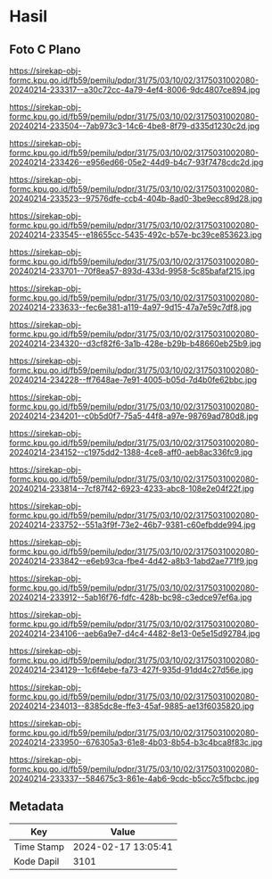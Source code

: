 # Hasil

## Foto C Plano

https://sirekap-obj-formc.kpu.go.id/fb59/pemilu/pdpr/31/75/03/10/02/3175031002080-20240214-233317--a30c72cc-4a79-4ef4-8006-9dc4807ce894.jpg

https://sirekap-obj-formc.kpu.go.id/fb59/pemilu/pdpr/31/75/03/10/02/3175031002080-20240214-233504--7ab973c3-14c6-4be8-8f79-d335d1230c2d.jpg

https://sirekap-obj-formc.kpu.go.id/fb59/pemilu/pdpr/31/75/03/10/02/3175031002080-20240214-233426--e956ed66-05e2-44d9-b4c7-93f7478cdc2d.jpg

https://sirekap-obj-formc.kpu.go.id/fb59/pemilu/pdpr/31/75/03/10/02/3175031002080-20240214-233523--97576dfe-ccb4-404b-8ad0-3be9ecc89d28.jpg

https://sirekap-obj-formc.kpu.go.id/fb59/pemilu/pdpr/31/75/03/10/02/3175031002080-20240214-233545--e18655cc-5435-492c-b57e-bc39ce853623.jpg

https://sirekap-obj-formc.kpu.go.id/fb59/pemilu/pdpr/31/75/03/10/02/3175031002080-20240214-233701--70f8ea57-893d-433d-9958-5c85bafaf215.jpg

https://sirekap-obj-formc.kpu.go.id/fb59/pemilu/pdpr/31/75/03/10/02/3175031002080-20240214-233633--fec6e381-a119-4a97-9d15-47a7e59c7df8.jpg

https://sirekap-obj-formc.kpu.go.id/fb59/pemilu/pdpr/31/75/03/10/02/3175031002080-20240214-234320--d3cf82f6-3a1b-428e-b29b-b48660eb25b9.jpg

https://sirekap-obj-formc.kpu.go.id/fb59/pemilu/pdpr/31/75/03/10/02/3175031002080-20240214-234228--ff7648ae-7e91-4005-b05d-7d4b0fe62bbc.jpg

https://sirekap-obj-formc.kpu.go.id/fb59/pemilu/pdpr/31/75/03/10/02/3175031002080-20240214-234201--c0b5d0f7-75a5-44f8-a97e-98769ad780d8.jpg

https://sirekap-obj-formc.kpu.go.id/fb59/pemilu/pdpr/31/75/03/10/02/3175031002080-20240214-234152--c1975dd2-1388-4ce8-aff0-aeb8ac336fc9.jpg

https://sirekap-obj-formc.kpu.go.id/fb59/pemilu/pdpr/31/75/03/10/02/3175031002080-20240214-233814--7cf87f42-6923-4233-abc8-108e2e04f22f.jpg

https://sirekap-obj-formc.kpu.go.id/fb59/pemilu/pdpr/31/75/03/10/02/3175031002080-20240214-233752--551a3f9f-73e2-46b7-9381-c60efbdde994.jpg

https://sirekap-obj-formc.kpu.go.id/fb59/pemilu/pdpr/31/75/03/10/02/3175031002080-20240214-233842--e6eb93ca-fbe4-4d42-a8b3-1abd2ae771f9.jpg

https://sirekap-obj-formc.kpu.go.id/fb59/pemilu/pdpr/31/75/03/10/02/3175031002080-20240214-233912--5ab16f76-fdfc-428b-bc98-c3edce97ef6a.jpg

https://sirekap-obj-formc.kpu.go.id/fb59/pemilu/pdpr/31/75/03/10/02/3175031002080-20240214-234106--aeb6a9e7-d4c4-4482-8e13-0e5e15d92784.jpg

https://sirekap-obj-formc.kpu.go.id/fb59/pemilu/pdpr/31/75/03/10/02/3175031002080-20240214-234129--1c6f4ebe-fa73-427f-935d-91dd4c27d56e.jpg

https://sirekap-obj-formc.kpu.go.id/fb59/pemilu/pdpr/31/75/03/10/02/3175031002080-20240214-234013--8385dc8e-ffe3-45af-9885-ae13f6035820.jpg

https://sirekap-obj-formc.kpu.go.id/fb59/pemilu/pdpr/31/75/03/10/02/3175031002080-20240214-233950--676305a3-61e8-4b03-8b54-b3c4bca8f83c.jpg

https://sirekap-obj-formc.kpu.go.id/fb59/pemilu/pdpr/31/75/03/10/02/3175031002080-20240214-233337--584675c3-861e-4ab6-9cdc-b5cc7c5fbcbc.jpg


## Metadata

| Key        | Value               |
| ---------- | ------------------- |
| Time Stamp | 2024-02-17 13:05:41 |
| Kode Dapil | 3101                |



